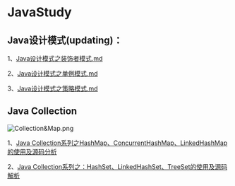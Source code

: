 # JavaStudy

## Java设计模式(updating)：

1、[Java设计模式之装饰者模式.md](https://github.com/crazyqiang/JavaStudy/blob/master/MD/Decorator.md)

2、[Java设计模式之单例模式.md](https://github.com/crazyqiang/JavaStudy/blob/master/MD/SingleTon.md)

3、[Java设计模式之策略模式.md](https://github.com/crazyqiang/JavaStudy/blob/master/MD/Strategy.md)

## Java Collection

![Collection&Map.png](https://upload-images.jianshu.io/upload_images/587163-f77963ba48fe412f.png?imageMogr2/auto-orient/strip%7CimageView2/2/w/1240)

1、[Java Collection系列之HashMap、ConcurrentHashMap、LinkedHashMap的使用及源码分析](https://github.com/crazyqiang/JavaStudy/blob/master/MD/collection/map.md)

2、[Java Collection系列之：HashSet、LinkedHashSet、TreeSet的使用及源码解析](https://github.com/crazyqiang/JavaStudy/blob/master/MD/collection/set.md)
